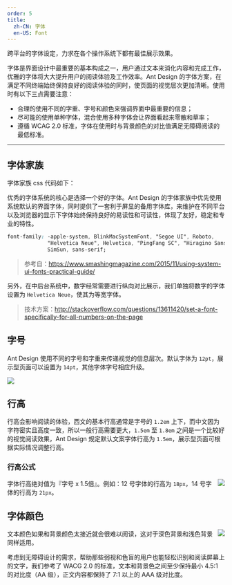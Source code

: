 ```yaml
---
order: 5
title:
  zh-CN: 字体
  en-US: Font
---
```


跨平台的字体设定，力求在各个操作系统下都有最佳展示效果。

字体是界面设计中最重要的基本构成之一，用户通过文本来消化内容和完成工作，优雅的字体将大大提升用户的阅读体验及工作效率。Ant Design 的字体方案，在满足不同终端始终保持良好的阅读体验的同时，使页面的视觉层次更加清晰。使用时有以下三点需要注意：

- 合理的使用不同的字重、字号和颜色来强调界面中最重要的信息；
- 尽可能的使用单种字体，混合使用多种字体会让界面看起来零散和草率；
- 遵循 WCAG 2.0 标准，字体在使用时与背景颜色的对比值满足无障碍阅读的最低标准。

---

## 字体家族

字体家族 css 代码如下：

优秀的字体系统的核心是选择一个好的字体。Ant Design 的字体家族中优先使用系统默认的界面字体，同时提供了一套利于屏显的备用字体库，来维护在不同平台以及浏览器的显示下字体始终保持良好的易读性和可读性，体现了友好，稳定和专业的特性。

```css
font-family: -apple-system, BlinkMacSystemFont, "Segoe UI", Roboto,
             "Helvetica Neue", Helvetica, "PingFang SC", "Hiragino Sans GB", "Microsoft YaHei",
             SimSun, sans-serif;
```

> 参考自：https://www.smashingmagazine.com/2015/11/using-system-ui-fonts-practical-guide/

另外，在中后台系统中，数字经常需要进行纵向对比展示，我们单独将数字的字体设置为 `Helvetica Neue`，使其为等宽字体。

> 技术方案：http://stackoverflow.com/questions/13611420/set-a-font-specifically-for-all-numbers-on-the-page

## 字号

Ant Design 使用不同的字号和字重来传递视觉的信息层次。默认字体为 `12pt`，展示型页面可以设置为 `14pt`，其他字体字号相应升级。

![](https://zos.alipayobjects.com/rmsportal/UkvKkdJgvFqlewCWFyQE.png)

## 行高

行高会影响阅读的体验，西文的基本行高通常是字号的 `1.2em` 上下，而中文因为字符密实且高度一致，所以一般行高需要更大，`1.5em` 至 `1.8em` 之间是一个比较好的视觉阅读效果，Ant Design 规定默认文案字体行高为 `1.5em`，展示型页面可根据实际情况调整行高。

### 行高公式

<img class="preview-img no-padding" align="right" src="https://zos.alipayobjects.com/rmsportal/qFKnfXanJURiDsjJTKDP.png">

字体行高绝对值为『字号 x 1.5倍』。例如：12 号字体的行高为 `18px`，14 号字体的行高为 `21px`。

## 字体颜色

<img class="preview-img no-padding" align="right" src="https://zos.alipayobjects.com/rmsportal/kNFpUKqccPYxzfiQlFTh.png" description="注：表格中 @Black = #000000、@White = #FFFFFF、@Blue-6 = #108EE9">

文本颜色如果和背景颜色太接近就会很难以阅读，这对于深色背景和浅色背景同样适用。

考虑到无障碍设计的需求，帮助那些弱视和色盲的用户也能轻松识别和阅读屏幕上的文字，我们参考了 WACG 2.0 的标准，文本和背景色之间至少保持最小 4.5:1 的对比度（AA 级），正文内容都保持了 7:1 以上的 AAA 级对比度。
